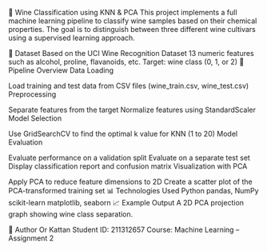 🧪 Wine Classification using KNN & PCA
This project implements a full machine learning pipeline to classify wine samples based on their chemical properties. The goal is to distinguish between three different wine cultivars using a supervised learning approach.

📁 Dataset
Based on the UCI Wine Recognition Dataset
13 numeric features such as alcohol, proline, flavanoids, etc.
Target: wine class (0, 1, or 2)
🚀 Pipeline Overview
Data Loading

Load training and test data from CSV files (wine_train.csv, wine_test.csv)
Preprocessing

Separate features from the target
Normalize features using StandardScaler
Model Selection

Use GridSearchCV to find the optimal k value for KNN (1 to 20)
Model Evaluation

Evaluate performance on a validation split
Evaluate on a separate test set
Display classification report and confusion matrix
Visualization with PCA

Apply PCA to reduce feature dimensions to 2D
Create a scatter plot of the PCA-transformed training set
📊 Technologies Used
Python
pandas, NumPy
scikit-learn
matplotlib, seaborn
📈 Example Output
A 2D PCA projection graph showing wine class separation.

👤 Author
Or Kattan
Student ID: 211312657
Course: Machine Learning – Assignment 2